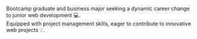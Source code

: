 Bootcamp graduate and business major seeking a dynamic career change to junior web development 💻. </br>
Equipped with project management skills, eager to contribute to innovative web projects 💡.
